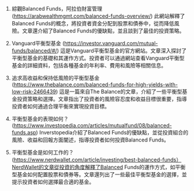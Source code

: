 

1. 綜觀Balanced Funds，阿拉伯財富管理 (https://arabwealthmgmt.com/balanced-funds-overview/) 
此網站解釋了Balanced Funds的概念，將投資者資金分配到股票和債券中，從而降低風險。文章還介紹了Balanced Funds的優缺點，並且談到了最佳的投資策略。

2. Vanguard平衡型基金 (https://investor.vanguard.com/mutual-funds/balanced/#/) 
這是Vanguard平衡型基金的官方網站。文章深入探討了平衡型基金的基礎和其運作方式。投資者可以通過網站查看Vanguard平衡型基金的詳細資料，包括各種基金的年利率、費用和風險等相關信息。

3. 追求高收益和保持低風險的平衡型基金 (https://www.thebalance.com/balanced-funds-for-high-yields-with-low-risk-2466439) 
這是一篇來自The Balance的文章，介紹了一些平衡型基金投資策略和選擇。文章指出了投資者的風險容忍度和收益目標很重要，指導投資者如何通過合理平衡來實現投資目標。

4. 平衡型基金的表現如何？(https://www.investopedia.com/articles/mutualfund/08/balanced-funds.asp) 
Inverstopedia介紹了Balanced Funds的優缺點，並從投資組合的風險、收益和回報方面闡述，指導投資者如何投資Balanced Funds。

5. 平衡型基金是如何工作的？(https://www.nerdwallet.com/article/investing/best-balanced-funds）NerdWallet的文章從投資的角度解釋了Balanced Funds的運作方式，如平衡型基金如何配置股票和債券等。文章還列出了一些最佳平衡型基金的選擇，並提示投資者如何選擇最合適的基金。
